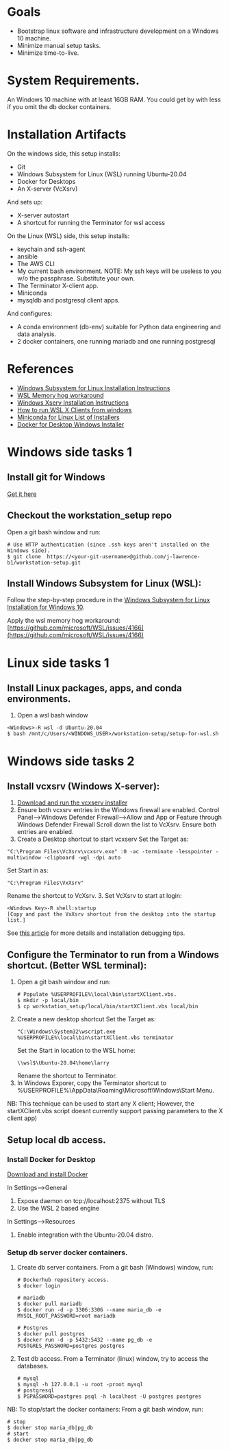 # Goals
* Bootstrap linux software and infrastructure development on a Windows 10 machine.
* Minimize manual setup tasks.
* Minimize time-to-live.

# System Requirements.
An Windows 10 machine with at least 16GB RAM. You could get by with less if you omit the db docker containers.

# Installation Artifacts
On the windows side, this setup installs:
* Git
* Windows Subsystem for Linux (WSL) running Ubuntu-20.04
* Docker for Desktops
* An X-server (VcXsrv)

And sets up:
* X-server autostart
* A shortcut for running the Terminator for wsl access

On the Linux (WSL) side, this setup installs:
* keychain and ssh-agent
* ansible
* The AWS CLI
* My current bash environment. NOTE: My ssh keys will be useless to you w/o the passphrase. Substitute your own.
* The Terminator X-client app.
* Miniconda
* mysqldb and postgresql client apps.

And configures:
* A conda environment (db-env) suitable for Python data engineering and data analysis.
* 2 docker containers, one running mariadb and one running postgresql

# References
* [Windows Subsystem for Linux Installation Instructions](https://docs.microsoft.com/en-us/windows/wsl/install-win10)
* [WSL Memory hog workaround](https://github.com/microsoft/WSL/issues/4166)
* [Windows Xserv Installation Instructions](https://sourceforge.net/projects/vcxsrv/)
* [How to run WSL X Clients from windows](https://medium.com/javarevisited/using-wsl-2-with-x-server-linux-on-windows-a372263533c3)
* [Miniconda for Linux List of Installers](https://docs.conda.io/en/latest/miniconda.html#linux-installers)
* [Docker for Desktop Windows Installer](https://docs.docker.com/docker-for-windows/install/)

# Windows side tasks 1

## Install git for Windows
[Get it here](https://git-scm.com/download/win)

## Checkout the workstation_setup repo
Open a git bash window and run:
```
# Use HTTP authentication (since .ssh keys aren't installed on the Windows side).
$ git clone  https://<your-git-username>@github.com/j-lawrence-b1/workstation-setup.git
```

## Install Windows Subsystem for Linux (WSL):
Follow the step-by-step procedure in the [Windows Subsystem for Linux Installation for Windows 10](https://docs.microsoft.com/en-us/windows/wsl/install-win10).

Apply the wsl memory hog workaround:
[https://github.com/microsoft/WSL/issues/4166](https://github.com/microsoft/WSL/issues/4166)

# Linux side tasks 1

## Install Linux packages, apps, and conda environments.
1. Open a wsl bash window
```
<Windows>-R wsl -d Ubuntu-20.04
$ bash /mnt/c/Users/<WINDOWS_USER>/workstation-setup/setup-for-wsl.sh 
```

# Windows side tasks 2

## Install vcxsrv (Windows X-server):
1. [Download and run the vcxserv installer](https://sourceforge.net/projects/vcxsrv/)
2. Ensure both vcxsrv entries in the Windows firewall are enabled.
   Control Panel-->Windows Defender Firewall-->Allow and App or Feature through Windows Defender Firewall
   Scroll down the list to VcXsrv. Ensure both entries are enabled.
3.  Create a Desktop shortcut to start vcxserv
   Set the Target as:
   ```
   "C:\Program Files\VcXsrv\vcxsrv.exe" :0 -ac -terminate -lesspointer -multiwindow -clipboard -wgl -dpi auto
   ```
   Set Start in as:
   ```
   "C:\Program Files\VxXsrv"
   ```
   Rename the shortcut to VcXsrv.
3. Set VcXsrv to start at login:
   ```
   <Windows Key>-R shell:startup
   [Copy and past the VxXsrv shortcut from the desktop into the startup list.]
   ```
See [this article](https://medium.com/javarevisited/using-wsl-2-with-x-server-linux-on-windows-a372263533c3) for more details and installation debugging tips.

## Configure the Terminator to run from a Windows shortcut. (Better WSL terminal):
1. Open a git bash window and run:
   ```
   # Populate %USERPROFILE%\local\bin\startXClient.vbs.
   $ mkdir -p local/bin
   $ cp workstation_setup/local/bin/startXClient.vbs local/bin
   ```
2. Create a new desktop shortcut
   Set the Target as:
   ```
   "C:\Windows\System32\wscript.exe %USERPROFILE%\local\bin\startXClient.vbs terminator
   ```
   Set the Start in location to the WSL home:
   ```
   \\wsl$\Ubuntu-20.04\home\larry
   ```
   Rename the shortcut to Terminator.
4. In Windows Exporer, copy the Terminator shortcut to %USERPROFILE%\AppData\Roaming\Microsoft\Windows\Start Menu. 
   
NB: This technique can be used to start any X client; However, the startXClient.vbs script doesnt currently support passing parameters to the X client app)

## Setup local db access.

### Install Docker for Desktop
[Download and install Docker](https://docs.docker.com/docker-for-windows/install/)

In Settings-->General
1. Expose daemon on tcp://localhost:2375 without TLS
2. Use the WSL 2 based engine

In Settings-->Resources
1. Enable integration with the Ubuntu-20.04 distro.

### Setup db server docker containers.
1. Create db server containers.
   From a git bash (Windows) window, run:
   ```
   # Dockerhub repository access.
   $ docker login
   
   # mariadb
   $ docker pull mariadb
   $ docker run -d -p 3306:3306 --name maria_db -e MYSQL_ROOT_PASSWORD=root mariadb
   
   # Postgres
   $ docker pull postgres
   $ docker run -d -p 5432:5432 --name pg_db -e POSTGRES_PASSWORD=postgres postgres
   ```
2. Test db access.
   From a Terminator (linux) window, try to access the databases.
   ```
   # mysql
   $ mysql -h 127.0.0.1 -u root -proot mysql
   # postgresql
   $ PGPASSWORD=postgres psql -h localhost -U postgres postgres
   ```
NB: To stop/start the docker containers:
From a git bash window, run:
```
# stop
$ docker stop maria_db|pg_db
# start
$ docker stop maria_db|pg_db
```

```
